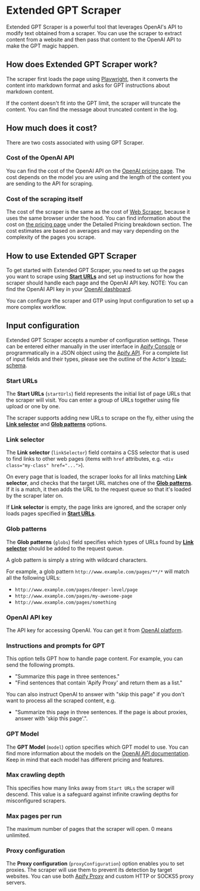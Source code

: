 # Extended GPT Scraper

Extended GPT Scraper is a powerful tool that leverages OpenAI's API to modify text obtained from a scraper.
You can use the scraper to extract content from a website and then pass that content to the OpenAI API to make the GPT magic happen.

## How does Extended GPT Scraper work?

The scraper first loads the page using [Playwright](https://playwright.dev/), then
it converts the content into markdown format and asks for GPT instructions about markdown content.

If the content doesn't fit into the GPT limit, the scraper will truncate the content. You can find the message about truncated content in the log.

## How much does it cost?

There are two costs associated with using GPT Scraper.

### Cost of the OpenAI API

You can find the cost of the OpenAI API on the [OpenAI pricing page](https://openai.com/pricing/).
The cost depends on the model you are using and the length of the content you are sending to the API for scraping.

### Cost of the scraping itself

The cost of the scraper is the same as the cost of [Web Scraper](https://apify.com/apify/web-scraper), because it uses the same browser under the hood.
You can find information about the cost on [the pricing page](https://apify.com/pricing) under the Detailed Pricing breakdown section.
The cost estimates are based on averages and may vary depending on the complexity of the pages you scrape.

## How to use Extended GPT Scraper

To get started with Extended GPT Scraper, you need to set up the pages you want to scrape using [**Start URLs**](#start-urls) and set up instructions for how the scraper should handle each page and the OpenAI API key.
NOTE: You can find the OpenAI API key in your [OpenAI dashboard](https://beta.openai.com/account/api-keys).

You can configure the scraper and GTP using Input configuration to set up a more complex workflow.

## Input configuration

Extended GPT Scraper accepts a number of configuration settings.
These can be entered either manually in the user interface in [Apify Console](https://console.apify.com)
or programmatically in a JSON object using the [Apify API](https://apify.com/docs/api/v2#/reference/actors/run-collection/run-actor).
For a complete list of input fields and their types, please see the outline of the Actor's [Input-schema](https://apify.com/apify/playwright-scraper/input-schema).

### Start URLs

The **Start URLs** (`startUrls`) field represents the initial list of page URLs that the scraper will visit. You can enter a group of URLs together using file upload or one by one.

The scraper supports adding new URLs to scrape on the fly, either using the **[Link selector](#link-selector)** and **[Glob patterns](#glob-patterns)** options.

### Link selector

The **Link selector** (`linkSelector`) field contains a CSS selector that is used to find links to other web pages (items with `href` attributes, e.g. `<div class="my-class" href="...">`).

On every page that is loaded, the scraper looks for all links matching **Link selector**, and checks that the target URL matches one of the [**Glob patterns**](#glob-patterns). If it is a match, it then adds the URL to the request queue so that it's loaded by the scraper later on.

If **Link selector** is empty, the page links are ignored, and the scraper only loads pages specified in **[Start URLs](#start-urls)**.

### Glob patterns

The **Glob patterns** (`globs`) field specifies which types of URLs found by **[Link selector](#link-selector)** should be added to the request queue.

A glob pattern is simply a string with wildcard characters.

For example, a glob pattern `http://www.example.com/pages/**/*` will match all the
following URLs:

-   `http://www.example.com/pages/deeper-level/page`
-   `http://www.example.com/pages/my-awesome-page`
-   `http://www.example.com/pages/something`

### OpenAI API key

The API key for accessing OpenAI. You can get it from <a href='https://platform.openai.com/account/api-keys' target='_blank' rel='noopener'>OpenAI platform</a>.

### Instructions and prompts for GPT

This option tells GPT how to handle page content. For example, you can send the following prompts.

- "Summarize this page in three sentences."
- "Find sentences that contain 'Apify Proxy' and return them as a list."

You can also instruct OpenAI to answer with "skip this page" if you don't want to process all the scraped content, e.g.

- "Summarize this page in three sentences. If the page is about proxies, answer with 'skip this page'.".

### GPT Model

The **GPT Model** (`model`) option specifies which GPT model to use.
You can find more information about the models on the [OpenAI API documentation](https://platform.openai.com/docs/models/overview).
Keep in mind that each model has different pricing and features.

### Max crawling depth

This specifies how many links away from `Start URLs` the scraper will descend.
This value is a safeguard against infinite crawling depths for misconfigured scrapers.

### Max pages per run

The maximum number of pages that the scraper will open. 0 means unlimited.

### Proxy configuration

The **Proxy configuration** (`proxyConfiguration`) option enables you to set proxies.
The scraper will use them to prevent its detection by target websites.
You can use both [Apify Proxy](https://apify.com/proxy) and custom HTTP or SOCKS5 proxy servers.
